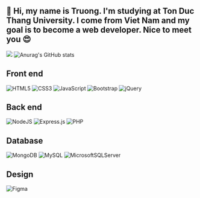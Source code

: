 👦 Hi, my name is Truong. I'm studying at Ton Duc Thang University. I come from Viet Nam and my goal is to become a web developer. Nice to meet you 😍
---------------------------------------------------------------------------
<a href="https://github.com/nttruong21"><img src="https://github-readme-stats.vercel.app/api/top-langs/?username=nttruong21&langs_count=6&border_radius=15&theme=synthwave"/></a> ![Anurag's GitHub stats](https://github-readme-stats.vercel.app/api?username=nttruong21&theme=synthwave&show_icons=true)

Front end
---------------------------------------------------------------------------
![HTML5](https://img.shields.io/badge/html5-%23E34F26.svg?style=for-the-badge&logo=html5&logoColor=white)
![CSS3](https://img.shields.io/badge/css3-%231572B6.svg?style=for-the-badge&logo=css3&logoColor=white)
![JavaScript](https://img.shields.io/badge/javascript-%23323330.svg?style=for-the-badge&logo=javascript&logoColor=%23F7DF1E)
![Bootstrap](https://img.shields.io/badge/bootstrap-%23563D7C.svg?style=for-the-badge&logo=bootstrap&logoColor=white)
![jQuery](https://img.shields.io/badge/jquery-%230769AD.svg?style=for-the-badge&logo=jquery&logoColor=white)

Back end
---------------------------------------------------------------------------
![NodeJS](https://img.shields.io/badge/node.js-6DA55F?style=for-the-badge&logo=node.js&logoColor=white)
![Express.js](https://img.shields.io/badge/express.js-%23404d59.svg?style=for-the-badge&logo=express&logoColor=%2361DAFB)
![PHP](https://img.shields.io/badge/php-%23777BB4.svg?style=for-the-badge&logo=php&logoColor=white)

Database
---------------------------------------------------------------------------
![MongoDB](https://img.shields.io/badge/MongoDB-%234ea94b.svg?style=for-the-badge&logo=mongodb&logoColor=white)
![MySQL](https://img.shields.io/badge/mysql-%2300f.svg?style=for-the-badge&logo=mysql&logoColor=white)
![MicrosoftSQLServer](https://img.shields.io/badge/Microsoft%20SQL%20Sever-CC2927?style=for-the-badge&logo=microsoft%20sql%20server&logoColor=white)

Design
---------------------------------------------------------------------------
![Figma](https://img.shields.io/badge/figma-%23F24E1E.svg?style=for-the-badge&logo=figma&logoColor=white)
